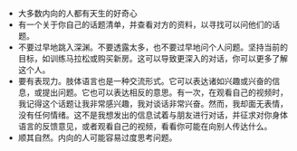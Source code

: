 
- 大多数内向的人都有天生的好奇心
- 有一个关于你自己的话题清单，并查看对方的资料，以寻找可以问他们的话题。
- 不要过早地跳入深渊。不要透露太多，也不要过早地问个人问题。坚持当前的目标，如训练马拉松或购买新房。这可以导致更深入的对话，你可以更多了解这个人。
- 要有表现力。肢体语言也是一种交流形式。它可以表达诸如兴趣或兴奋的信息，或提出问题。它也可以表达相反的意思。有一次，在观看自己的视频时，我记得这个话题让我非常感兴趣，我对谈话非常兴奋。然而，我却面无表情，没有任何情绪。这不是我想发出的信息试着与朋友进行对话，并征求对你身体语言的反馈意见，或者观看自己的视频，看看你可能在向别人传达什么。
- 顺其自然。内向的人可能容易过度思考问题。